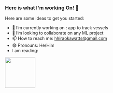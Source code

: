 ### Here is what I'm working On! 👋


Here are some ideas to get you started:

- 🔭 I’m currently working on : app to track vessels 
- 👯 I’m looking to collaborate on any ML project
- 📫 How to reach me: hhiraokawatts@gmail.com
- 😄 Pronouns: He/Him
- I am reading:
<img src="https://i.imgur.com/DDQ6sqz.jpg" width="100px"> 



